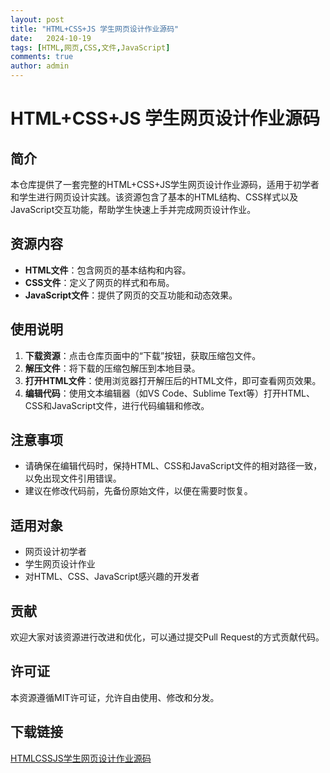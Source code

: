```yaml
---
layout: post
title: "HTML+CSS+JS 学生网页设计作业源码"
date:   2024-10-19
tags: [HTML,网页,CSS,文件,JavaScript]
comments: true
author: admin
---
```

# HTML+CSS+JS 学生网页设计作业源码

## 简介

本仓库提供了一套完整的HTML+CSS+JS学生网页设计作业源码，适用于初学者和学生进行网页设计实践。该资源包含了基本的HTML结构、CSS样式以及JavaScript交互功能，帮助学生快速上手并完成网页设计作业。

## 资源内容

- **HTML文件**：包含网页的基本结构和内容。
- **CSS文件**：定义了网页的样式和布局。
- **JavaScript文件**：提供了网页的交互功能和动态效果。

## 使用说明

1. **下载资源**：点击仓库页面中的“下载”按钮，获取压缩包文件。
2. **解压文件**：将下载的压缩包解压到本地目录。
3. **打开HTML文件**：使用浏览器打开解压后的HTML文件，即可查看网页效果。
4. **编辑代码**：使用文本编辑器（如VS Code、Sublime Text等）打开HTML、CSS和JavaScript文件，进行代码编辑和修改。

## 注意事项

- 请确保在编辑代码时，保持HTML、CSS和JavaScript文件的相对路径一致，以免出现文件引用错误。
- 建议在修改代码前，先备份原始文件，以便在需要时恢复。

## 适用对象

- 网页设计初学者
- 学生网页设计作业
- 对HTML、CSS、JavaScript感兴趣的开发者

## 贡献

欢迎大家对该资源进行改进和优化，可以通过提交Pull Request的方式贡献代码。

## 许可证

本资源遵循MIT许可证，允许自由使用、修改和分发。

## 下载链接

[HTMLCSSJS学生网页设计作业源码](https://pan.quark.cn/s/9b84b3a27ce1)